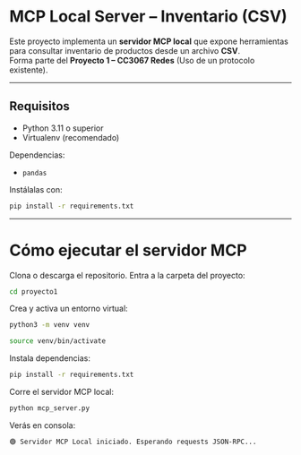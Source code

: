 # MCP Local Server – Inventario (CSV)

Este proyecto implementa un **servidor MCP local** que expone herramientas para consultar inventario de productos desde un archivo **CSV**.  
Forma parte del **Proyecto 1 – CC3067 Redes** (Uso de un protocolo existente).

---

## Requisitos

- Python 3.11 o superior  
- Virtualenv (recomendado)  

Dependencias:
- `pandas`  

Instálalas con:

```bash
pip install -r requirements.txt
```
---

# Cómo ejecutar el servidor MCP
Clona o descarga el repositorio.
Entra a la carpeta del proyecto:
```bash 
cd proyecto1
```
Crea y activa un entorno virtual:
```bash
python3 -m venv venv
```
```bash
source venv/bin/activate
```
Instala dependencias:
```bash
pip install -r requirements.txt
```
Corre el servidor MCP local:
```bash
python mcp_server.py
```
Verás en consola:
```bash
🟢 Servidor MCP Local iniciado. Esperando requests JSON-RPC...
```
